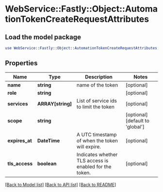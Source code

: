 # WebService::Fastly::Object::AutomationTokenCreateRequestAttributes

## Load the model package
```perl
use WebService::Fastly::Object::AutomationTokenCreateRequestAttributes;
```

## Properties
Name | Type | Description | Notes
------------ | ------------- | ------------- | -------------
**name** | **string** | name of the token | [optional] 
**role** | **string** |  | [optional] 
**services** | **ARRAY[string]** | List of service ids to limit the token | [optional] 
**scope** | **string** |  | [optional] [default to &#39;global&#39;]
**expires_at** | **DateTime** | A UTC timestamp of when the token will expire. | [optional] 
**tls_access** | **boolean** | Indicates whether TLS access is enabled for the token. | [optional] 

[[Back to Model list]](../README.md#documentation-for-models) [[Back to API list]](../README.md#documentation-for-api-endpoints) [[Back to README]](../README.md)



